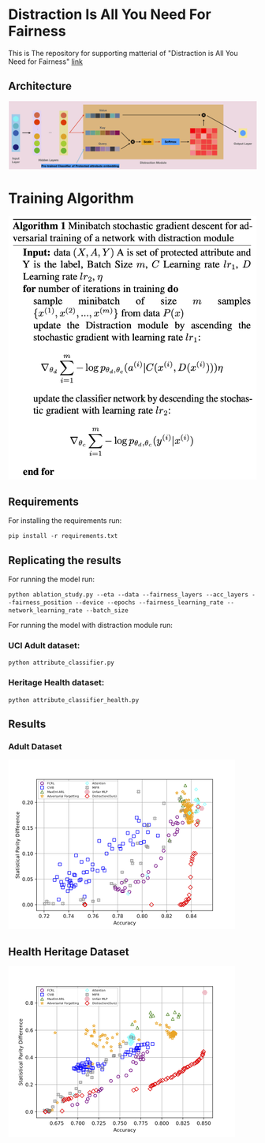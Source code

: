 # Distraction Is All You Need For Fairness
This is The repository for supporting matterial of "Distraction is All You Need for Fairness" [link](https://arxiv.org/abs/2203.07593)

## Architecture
![Distraction](Assets/ModelDiagram.png)

# Training Algorithm
![Algo](Assets/Algo.png)
## Requirements
For installing the requirements run:
```
pip install -r requirements.txt
```
## Replicating the results
For running the model
run:
```
python ablation_study.py --eta --data --fairness_layers --acc_layers --fairness_position --device --epochs --fairness_learning_rate --network_learning_rate --batch_size
```

For running the model with distraction module run:
### UCI Adult dataset:
```
python attribute_classifier.py
```
### Heritage Health dataset:
```
python attribute_classifier_health.py
```

## Results
### Adult Dataset
![adult](Assets/adult_compare.png)

## Health Heritage Dataset
![health](Assets/health_compare.png)
